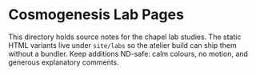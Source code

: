 # Cosmogenesis Lab Pages

This directory holds source notes for the chapel lab studies. The static HTML
variants live under `site/labs` so the atelier build can ship them without a
bundler. Keep additions ND-safe: calm colours, no motion, and generous
explanatory comments.
